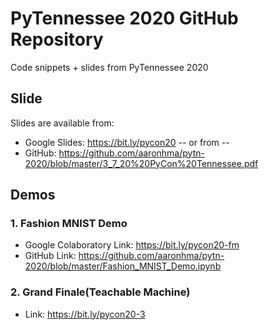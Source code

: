 # PyTennessee 2020 GitHub Repository
Code snippets + slides from PyTennessee 2020

## Slide
Slides are available from:

* Google Slides: https://bit.ly/pycon20
 -- or from --
* GitHub: https://github.com/aaronhma/pytn-2020/blob/master/3_7_20%20PyCon%20Tennessee.pdf

## Demos
### 1. Fashion MNIST Demo
* Google Colaboratory Link: https://bit.ly/pycon20-fm 
* GitHub Link: https://github.com/aaronhma/pytn-2020/blob/master/Fashion_MNIST_Demo.ipynb

### 2. Grand Finale(Teachable Machine)
* Link: https://bit.ly/pycon20-3 
